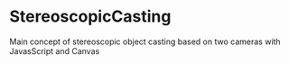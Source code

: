 # StereoscopicCasting
Main concept of stereoscopic object casting based on two cameras with JavasScript and Canvas
